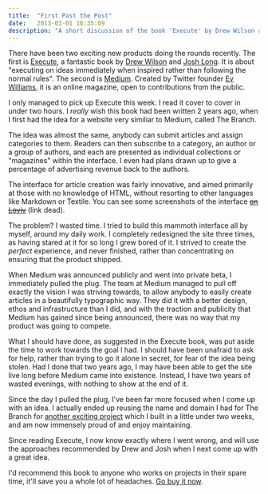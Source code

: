 ```yaml
---
title:  "First Past the Post"
date:   2013-03-01 16:35:09
description: "A short discussion of the book 'Execute' by Drew Wilson and Josh Long"
---
```


There have been two exciting new products doing the rounds recently. The first is [Execute](http://executebook.com/), a fantastic book by [Drew Wilson](http://drewwilson.com/) and [Josh Long](http://joshlong.me/). It is about "executing on ideas immediately when inspired rather than following the normal rules". The second is [ Medium](http://medium.com/). Created by Twitter founder [Ev Williams](http://evhead.com/), it is an online magazine, open to contributions from the public.

I only managed to pick up Execute this week. I read it cover to cover in under two hours. I *really* wish this book had been written 2 years ago, when I first had the idea for a website very similiar to Medium, called The Branch.

The idea was almost the same, anybody can submit articles and assign categories to them. Readers can then subscribe to a category, an author or a group of authors, and each are presented as individual collections or "magazines" within the interface. I even had plans drawn up to give a percentage of advertising revenue back to the authors.

The interface for article creation was fairly innovative, and aimed primarily at those with no knowledge of HTML, without resorting to other languages like Markdown or Textile. You can see some screenshots of the interface ~~[on Loviv]()~~ (link dead).

The problem? I wasted time. I tried to build this mammoth interface all by myself, around my daily work. I completely redesigned the site three times, as having stared at it for so long I grew bored of it. I strived to create the *perfect* experience, and never finished, rather than concentrating on ensuring that the product shipped.

When Medium was announced publicly and went into private beta, I immediately pulled the plug. The team at Medium managed to pull off exactly the vision I was striving towards, to allow anybody to easily create articles in a beautifully typographic way. They did it with a better design, ethos and infrastructure than I did, and with the traction and publicity that Medium has gained since being announced, there was no way that my product was going to compete.

What I should have done, as suggested in the Execute book, was put aside the time to work towards the goal I had. I should have been unafraid to ask for help, rather than trying to go it alone in secret, for fear of the idea being stolen. Had I done that two years ago, I may have been able to get the site live long before Medium came into existence. Instead, I have two years of wasted evenings, with nothing to show at the end of it.

Since the day I pulled the plug, I've been far more focused when I come up with an idea. I actually ended up reusing the name and domain I had for The Branch for [another exciting project](http://thebran.ch/) which I built in a little under two weeks, and am now immensely proud of and enjoy maintaining.

Since reading Execute, I now know exactly where I went wrong, and will use the approaches recommended by Drew and Josh when I next come up with a great idea.

I'd recommend this book to anyone who works on projects in their spare time, it'll save you a whole lot of headaches. [Go buy it now](http://executebook.com/).
